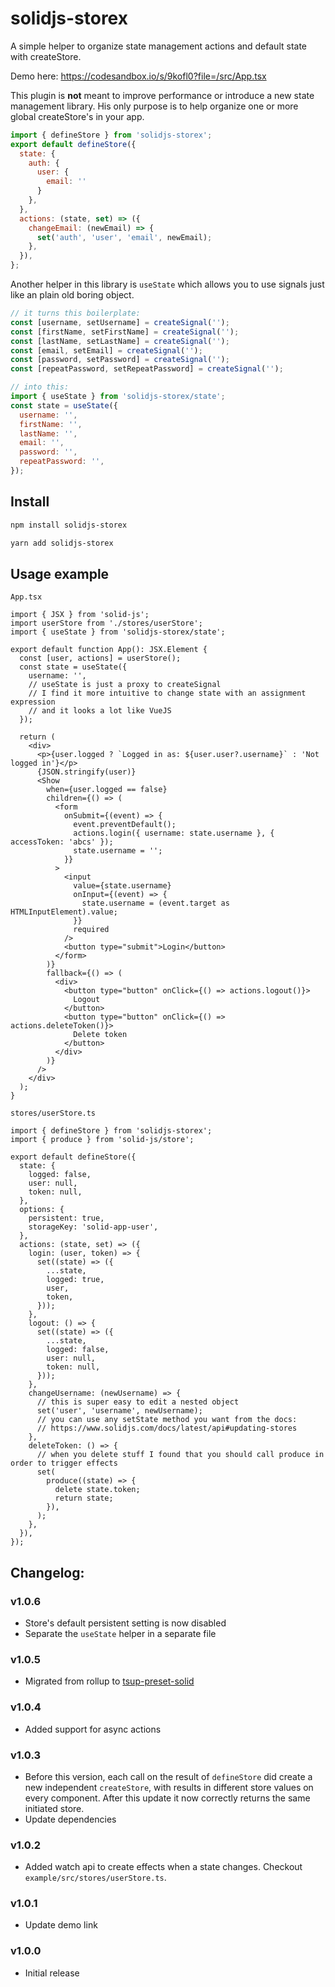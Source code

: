 # solidjs-storex

A simple helper to organize state management actions and default state with createStore.

Demo here: https://codesandbox.io/s/9kofl0?file=/src/App.tsx

This plugin is **not** meant to improve performance or introduce a new state management library. His only purpose is to help organize one or more global createStore's in your app.

```jsx
import { defineStore } from 'solidjs-storex';
export default defineStore({
  state: {
    auth: {
      user: {
        email: ''
      }
    },
  },
  actions: (state, set) => ({
    changeEmail: (newEmail) => {
      set('auth', 'user', 'email', newEmail);
    },
  }),
};
```

Another helper in this library is `useState` which allows you to use signals just like an plain old boring object.

```jsx
// it turns this boilerplate:
const [username, setUsername] = createSignal('');
const [firstName, setFirstName] = createSignal('');
const [lastName, setLastName] = createSignal('');
const [email, setEmail] = createSignal('');
const [password, setPassword] = createSignal('');
const [repeatPassword, setRepeatPassword] = createSignal('');

// into this:
import { useState } from 'solidjs-storex/state';
const state = useState({
  username: '',
  firstName: '',
  lastName: '',
  email: '',
  password: '',
  repeatPassword: '',
});
```

## Install

```bash
npm install solidjs-storex
```

```bash
yarn add solidjs-storex
```

## Usage example

`App.tsx`

```tsx
import { JSX } from 'solid-js';
import userStore from './stores/userStore';
import { useState } from 'solidjs-storex/state';

export default function App(): JSX.Element {
  const [user, actions] = userStore();
  const state = useState({
    username: '',
    // useState is just a proxy to createSignal
    // I find it more intuitive to change state with an assignment expression
    // and it looks a lot like VueJS
  });

  return (
    <div>
      <p>{user.logged ? `Logged in as: ${user.user?.username}` : 'Not logged in'}</p>
      {JSON.stringify(user)}
      <Show
        when={user.logged == false}
        children={() => (
          <form
            onSubmit={(event) => {
              event.preventDefault();
              actions.login({ username: state.username }, { accessToken: 'abcs' });
              state.username = '';
            }}
          >
            <input
              value={state.username}
              onInput={(event) => {
                state.username = (event.target as HTMLInputElement).value;
              }}
              required
            />
            <button type="submit">Login</button>
          </form>
        )}
        fallback={() => (
          <div>
            <button type="button" onClick={() => actions.logout()}>
              Logout
            </button>
            <button type="button" onClick={() => actions.deleteToken()}>
              Delete token
            </button>
          </div>
        )}
      />
    </div>
  );
}
```

`stores/userStore.ts`

```tsx
import { defineStore } from 'solidjs-storex';
import { produce } from 'solid-js/store';

export default defineStore({
  state: {
    logged: false,
    user: null,
    token: null,
  },
  options: {
    persistent: true,
    storageKey: 'solid-app-user',
  },
  actions: (state, set) => ({
    login: (user, token) => {
      set((state) => ({
        ...state,
        logged: true,
        user,
        token,
      }));
    },
    logout: () => {
      set((state) => ({
        ...state,
        logged: false,
        user: null,
        token: null,
      }));
    },
    changeUsername: (newUsername) => {
      // this is super easy to edit a nested object
      set('user', 'username', newUsername);
      // you can use any setState method you want from the docs:
      // https://www.solidjs.com/docs/latest/api#updating-stores
    },
    deleteToken: () => {
      // when you delete stuff I found that you should call produce in order to trigger effects
      set(
        produce((state) => {
          delete state.token;
          return state;
        }),
      );
    },
  }),
});
```

## Changelog:

### v1.0.6

- Store's default persistent setting is now disabled
- Separate the `useState` helper in a separate file

### v1.0.5

- Migrated from rollup to [tsup-preset-solid](https://github.com/solidjs-community/tsup-preset-solid)

### v1.0.4

- Added support for async actions

### v1.0.3

- Before this version, each call on the result of `defineStore` did create a new independent `createStore`, with results in different store values on every component. After this update it now correctly returns the same initiated store.
- Update dependencies

### v1.0.2

- Added watch api to create effects when a state changes. Checkout `example/src/stores/userStore.ts`.

### v1.0.1

- Update demo link

### v1.0.0

- Initial release
